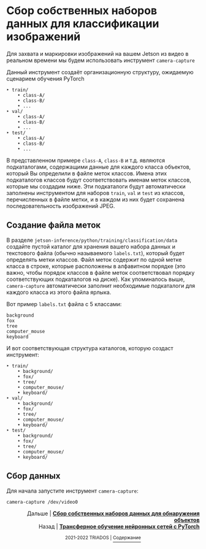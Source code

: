 # Сбор собственных наборов данных для классификации изображений

Для захвата и маркировки изображений на вашем Jetson из видео в реальном времени мы будем использовать инструмент `camera-capture`

Данный инструмент создаёт организационную структуру, ожидаемую сценарием обучения PyTorch

```
‣ train/
	• class-A/
	• class-B/
	• ...
‣ val/
	• class-A/
	• class-B/
	• ...
‣ test/
	• class-A/
	• class-B/
	• ...
```

В представленном примере `class-A`, `class-B` и т.д. являются подкаталогами, содержащими данные для каждого класса объектов, который Вы определили в файле меток классов. Имена этих подкаталогов классов будут соответствовать именам меток классов, которые мы создадим ниже. Эти подкаталоги будут автоматически заполнены инструментом для наборов `train`, `val` и `test` из классов, перечисленных в файле метки, и в каждом из них будет сохранена последовательность изображений JPEG.

## Создание файла меток

В разделе `jetson-inference/python/training/classification/data` создайте пустой каталог для хранения вашего набора данных и текстового файла (обычно называемого `labels.txt`), который будет определять метки классов. Файл меток содержит по одной метке класса в строке, которые расположены в алфавитном порядке (это важно, чтобы порядок классов в файле меток соответствовал порядку соответствующих подкаталогов на диске). Как упоминалось выше, `camera-capture` автоматически заполнит необходимые подкаталоги для каждого класса из этого файла ярлыка.

Вот пример `labels.txt` файла с 5 классами:

```
background
fox
tree
computer_mouse
keyboard
```

И вот соответствующая структура каталогов, которую создаст инструмент:

```
‣ train/
	• background/
	• fox/
	• tree/
	• computer_mouse/
	• keyboard/
‣ val/
	• background/
	• fox/
	• tree/
	• computer_mouse/
	• keyboard/
‣ test/
	• background/
	• fox/
	• tree/
	• computer_mouse/
	• keyboard/
```

## Сбор данных

Для начала запустите инструмент `camera-capture`:

```bash
camera-capture /dev/video0
```

<p align="right">Дальше | <b><a href="detection_datasets.md">Сбор собственных наборов данных для обнаружения объектов</a></b>
<br/>
Назад | <b><a href="transfer_learning_with_pytorch.md">Трансферное обучение нейронных сетей с PyTorch</a></b></p>
<p align="center"><sup>2021-2022 TRIADOS | </sup><a href="../README.md#содержание"><sup>Содержание</sup></a></p>
